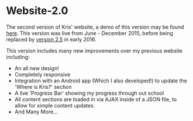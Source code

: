 # Website-2.0
The second version of Kris' website, a demo of this version may be found <a href="k9101.github.io/website-2.0">here</a>. This version was live from June - December 2015, before being replaced by <a href="http://krispenney.me">version 2.5</a> in early 2016.

This version includes many new improvements over my previous website including:
  * An all new design!
  * Completely responsive
  * Integration with an Android app (Which I also developed!) to update the 'Where is Kris?' section
  * A live 'Progress Bar' showing my progress through out school
  * All content sections are loaded in via AJAX inside of a JSON file, to allow for simple content updates
  * And Many More...
